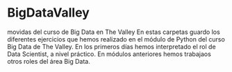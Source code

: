 # BigDataValley
movidas del curso de Big Data en The Valley
En estas carpetas guardo los diferentes ejercicios que hemos realizado en el módulo de Python del curso Big Data de The Valley. 
En los primeros días hemos interpretado el rol de Data Scientist, a nivel práctico. En módulos anteriores hemos trabajaos otros roles del área Big Data.
